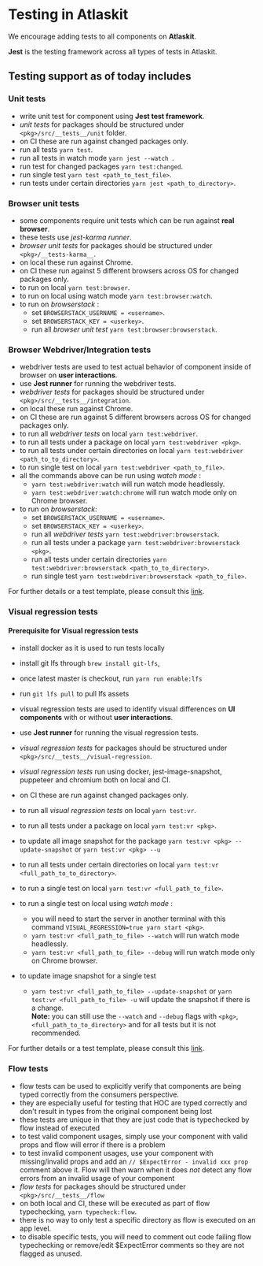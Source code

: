 # Testing in Atlaskit

We encourage adding tests to all components on **Atlaskit**.

**Jest** is the testing framework across all types of tests in Atlaskit.

## Testing support as of today includes
### Unit tests
- write unit test for component using **Jest test framework**.
- *unit tests* for packages should be structured under `<pkg>/src/__tests__/unit` folder.
- on CI these are run against changed packages only.
- run all tests `yarn test`.
- run all tests in watch mode `yarn jest --watch `.
- run test for changed packages `yarn test:changed`.
- run single test `yarn test <path_to_test_file>`.
- run tests under certain directories `yarn jest <path_to_directory>`.

### Browser unit tests
- some components require unit tests which can be run against **real browser**.
- these tests use *jest-karma runner*.
- *browser unit tests* for packages should be structured under `<pkg>/__tests-karma__`.
- on local these run against Chrome.
- on CI these run against 5 different browsers across OS for changed packages only.
- to run on local `yarn test:browser`.
- to run on local using watch mode `yarn test:browser:watch`.
- to run on *browserstack* :
    - set `BROWSERSTACK_USERNAME = <username>`.
    - set `BROWSERSTACK_KEY = <userkey>`.
    - run all *browser unit test* `yarn test:browser:browserstack`.

### Browser Webdriver/Integration tests
- webdriver tests are used to test actual behavior of component inside of browser on **user interactions**.
- use **Jest runner** for running the webdriver tests.
- *webdriver tests* for packages should be structured under `<pkg>/src/__tests__/integration`.
- on local these run against Chrome.
- on CI these are run against 5 different browsers across OS for changed packages only.
- to run all *webdriver tests* on local `yarn test:webdriver`.
- to run all tests under a package on local `yarn test:webdriver <pkg>`.
- to run all tests under certain directories on local `yarn test:webdriver <path_to_to_directory>`.
- to run single test on local `yarn test:webdriver <path_to_file>`.
- all the commands above can be run using *watch mode* :
    - `yarn test:webdriver:watch` will run watch mode headlessly.
    - `yarn test:webdriver:watch:chrome` will run watch mode only on Chrome browser.
- to run on *browserstack*:
    - set `BROWSERSTACK_USERNAME = <username>`.
    - set `BROWSERSTACK_KEY = <userkey>`.
    - run all *webdriver tests* `yarn test:webdriver:browserstack`.
    - run all tests under a package `yarn test:webdriver:browserstack <pkg>`.
    - run all tests under certain directories `yarn test:webdriver:browserstack <path_to_to_directory>`.
    - run single test `yarn test:webdriver:browserstack <path_to_file>`.

For further details or a test template, please consult this [link](https://hello.atlassian.net/wiki/spaces/Atlaskit/pages/136112313/How+to+add+webdriver+browser+tests+for+components+in+Atlaskit).

### Visual regression tests
#### Prerequisite for Visual regression tests
- install docker as it is used to run tests locally
- install git lfs through `brew install git-lfs`,
- once latest master is checkout, run `yarn run enable:lfs`
- run `git lfs pull` to pull lfs assets

- visual regression tests are used to identify visual differences on **UI components** with or without **user interactions**.
- use **Jest runner** for running the visual regression tests.
- *visual regression tests* for packages should be structured under `<pkg>/src/__tests__/visual-regression`.
- *visual regression tests* run using docker, jest-image-snapshot, puppeteer and chromium both on local and CI.
- on CI these are run against changed packages only.
- to run all *visual regression tests* on local `yarn test:vr`.
- to run all tests under a package on local `yarn test:vr <pkg>`.
- to update all image snapshot for the package `yarn test:vr <pkg> --update-snapshot` or `yarn test:vr <pkg> --u`
- to run all tests under certain directories on local `yarn test:vr <full_path_to_to_directory>`.
- to run a single test on local `yarn test:vr <full_path_to_file>`.
- to run a single test on local using *watch mode* :
    - you will need to start the server in another terminal with this command `VISUAL_REGRESSION=true yarn start <pkg>`.
    - `yarn test:vr <full_path_to_file> --watch` will run watch mode headlessly.
    - `yarn test:vr <full_path_to_file> --debug` will run watch mode only on Chrome browser.
- to update image snapshot for a single test
    - `yarn test:vr <full_path_to_file> --update-snapshot` or `yarn test:vr <full_path_to_file> -u` will update the snapshot if there is a change.  
**Note:** you can still use the `--watch` and `--debug` flags with `<pkg>`, `<full_path_to_to_directory>` and for all tests but it is not recommended.

For further details or a test template, please consult this [link](https://hello.atlassian.net/wiki/spaces/Atlaskit/pages/136113035/How+to+add+visual+regression+tests+in+Atlaskit).

### Flow tests
- flow tests can be used to explicitly verify that components are being typed correctly from the consumers perspective.
- they are especially useful for testing that HOC are typed correctly and don't result in types from the original component being lost
- these tests are unique in that they are just code that is typechecked by flow instead of executed
- to test valid component usages, simply use your component with valid props and flow will error if there is a problem
- to test invalid component usages, use your component with missing/invalid props and add an `// $ExpectError - invalid xxx prop` comment above it. Flow will then warn when
it does *not* detect any flow errors from an invalid usage of your component
- *flow tests* for packages should be structured under `<pkg>/src/__tests__/flow`
- on both local and CI, these will be executed as part of flow typechecking, `yarn typecheck:flow`.
- there is no way to only test a specific directory as flow is executed on an app level.
- to disable specific tests, you will need to comment out code failing flow typechecking or remove/edit $ExpectError comments so they are not flagged as unused.
